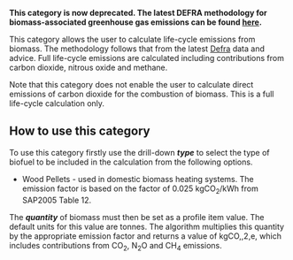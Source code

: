 **This category is now deprecated. The latest DEFRA methodology for
biomass-associated greenhouse gas emissions can be found
[here](DEFRA_Biomass_fuel_methodology).**

This category allows the user to calculate life-cycle emissions from
biomass. The methodology follows that from the latest
[Defra](http://www.defra.gov.uk/environment/business/reporting/conversion-factors.htm)
data and advice. Full life-cycle emissions are calculated including
contributions from carbon dioxide, nitrous oxide and methane.

Note that this category does not enable the user to calculate direct
emissions of carbon dioxide for the combustion of biomass. This is a
full life-cycle calculation only.

## How to use this category

To use this category firstly use the drill-down ***type*** to select the
type of biofuel to be included in the calculation from the following
options.

  - Wood Pellets - used in domestic biomass heating systems. The
    emission factor is based on the factor of 0.025 kgCO<sub>2</sub>/kWh from
    SAP2005 Table 12.

The ***quantity*** of biomass must then be set as a profile item value.
The default units for this value are tonnes. The algorithm multiplies
this quantity by the appropriate emission factor and returns a value of
kgCO,,2,e, which includes contributions from CO<sub>2</sub>, N<sub>2</sub>O and
CH<sub>4</sub> emissions.

